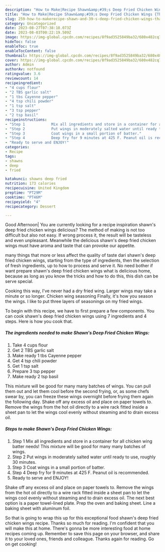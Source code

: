 ```yaml
---
description: "How to Make|Recipe Shawn&amp;#39;s Deep Fried Chicken Wings {That is Delicious"
title: "How to Make|Recipe Shawn&amp;#39;s Deep Fried Chicken Wings {That is Delicious"
slug: 259-how-to-makerecipe-shawn-and-39-s-deep-fried-chicken-wings-that-is-delicious
category: Uncategorized
date: 2023-08-27T07:38:10.073Z
date: 2023-08-03T00:22:19.509Z
image: https://img-global.cpcdn.com/recipes/8f9ad3525849ba32/680x482cq70/shawns-deep-fried-chicken-wings-recipe-main-photo.jpg
hideToc: false
enableToc: true
enableTocContent: false
thumbnail: https://img-global.cpcdn.com/recipes/8f9ad3525849ba32/680x482cq70/shawns-deep-fried-chicken-wings-recipe-main-photo.jpg
cover: https://img-global.cpcdn.com/recipes/8f9ad3525849ba32/680x482cq70/shawns-deep-fried-chicken-wings-recipe-main-photo.jpg
author: Admin
authorAv: notfound
ratingvalue: 3.6
reviewcount: 14
recipeingredient:
- "4 cups flour"
- "2 TBS garlic salt"
- "1 tbs Cayenne pepper"
- "4 tsp chili powder"
- "1 tsp salt"
- "3 tsp pepper"
- "2 tsp basil"
recipeinstructions:
- "Step 1            Mix all ingredients and store in a container for all chicken wing batter needs! This mixture will be good for many many batches of wings."
- "Step 2            Put wings in moderately salted water until ready to use, roughly 30 minutes."
- "Step 3            Coat wings in a small portion of batter."
- "Step 4            Deep fry for 9 minutes at 425 F. Peanut oil is recommended."
- "Ready to serve and ENJOY!"
categories:
- Recipe
tags:
- shawns
- deep
- fried

katakunci: shawns deep fried 
nutrition: 173 calories
recipecuisine: United Kingdom
preptime: "PT29M"
cooktime: "PT46M"
recipeyield: "4"
recipecategory: Dessert

---
```



Good Afternoon| You are currently looking for a recipe inspiration shawn&#39;s deep fried chicken wings delicious? The method of making is not too difficult but also not easy. If wrong process it, the result will be tasteless and even unpleasant. Meanwhile the delicious shawn&#39;s deep fried chicken wings must have aroma and taste that can provoke our appetite.






many things that more or less affect the quality of taste dari shawn&#39;s deep fried chicken wings, starting from the type of ingredients, then the selection of fresh ingredients, up to how to process and serve it. No need bother if want prepare shawn&#39;s deep fried chicken wings what is delicious home, because as long as you know the tricks and how to do this, this dish can be serve  special.


Cooking this way, I&#39;ve never had a dry fried wing. Larger wings may take a minute or so longer. Chicken wing seasoning Finally, it&#39;s how you season the wings. I like to put three layers of seasonings on my fried wings.


To begin with this recipe, we have to first prepare a few components. You can cook shawn&#39;s deep fried chicken wings using 7 ingredients and 4 steps. Here is how you cook that.

<!--inarticleads1-->

##### The ingredients needed to make Shawn&#39;s Deep Fried Chicken Wings:

1. Take 4 cups flour
1. Get 2 TBS garlic salt
1. Make ready 1 tbs Cayenne pepper
1. Get 4 tsp chili powder
1. Get 1 tsp salt
1. Prepare 3 tsp pepper
1. Make ready 2 tsp basil


This mixture will be good for many many batches of wings. You can pull them out and let them cool before the second frying, or, as some chefs swear by, you can freeze these wings overnight before frying them again the following day. Shake off any excess oil and place on paper towels to. Remove the wings from the hot oil directly to a wire rack fitted inside a sheet pan to let the wings cool evenly without steaming and to drain excess oil. 

<!--inarticleads2-->

##### Steps to make Shawn&#39;s Deep Fried Chicken Wings:

1. Step 1            Mix all ingredients and store in a container for all chicken wing batter needs! This mixture will be good for many many batches of wings.
1. Step 2            Put wings in moderately salted water until ready to use, roughly 30 minutes.
1. Step 3            Coat wings in a small portion of batter.
1. Step 4            Deep fry for 9 minutes at 425 F. Peanut oil is recommended.
1. Ready to serve and ENJOY!

Shake off any excess oil and place on paper towels to. Remove the wings from the hot oil directly to a wire rack fitted inside a sheet pan to let the wings cool evenly without steaming and to drain excess oil. The next best option is a paper towel-lined plate. Prep the oven and baking sheet. Line a baking sheet with aluminum foil. 

So that is going to wrap this up for this exceptional food shawn&#39;s deep fried chicken wings recipe. Thanks so much for reading. I'm confident that you will make this at home. There's gonna be more interesting food at home recipes coming up. Remember to save this page on your browser, and share it to your loved ones, friends and colleague. Thanks again for reading. Go on get cooking!
